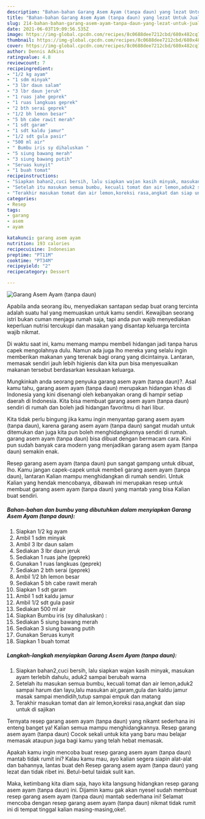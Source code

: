 ```yaml
---
description: "Bahan-bahan Garang Asem Ayam (tanpa daun) yang lezat Untuk Jualan"
title: "Bahan-bahan Garang Asem Ayam (tanpa daun) yang lezat Untuk Jualan"
slug: 214-bahan-bahan-garang-asem-ayam-tanpa-daun-yang-lezat-untuk-jualan
date: 2021-06-03T19:09:56.535Z
image: https://img-global.cpcdn.com/recipes/8c0688dee7212cbd/680x482cq70/garang-asem-ayam-tanpa-daun-foto-resep-utama.jpg
thumbnail: https://img-global.cpcdn.com/recipes/8c0688dee7212cbd/680x482cq70/garang-asem-ayam-tanpa-daun-foto-resep-utama.jpg
cover: https://img-global.cpcdn.com/recipes/8c0688dee7212cbd/680x482cq70/garang-asem-ayam-tanpa-daun-foto-resep-utama.jpg
author: Dennis Adkins
ratingvalue: 4.8
reviewcount: 7
recipeingredient:
- "1/2 kg ayam"
- "1 sdm minyak"
- "3 lbr daun salam"
- "3 lbr daun jeruk"
- "1 ruas jahe geprek"
- "1 ruas langkuas geprek"
- "2 bth serai geprek"
- "1/2 bh lemon besar"
- "5 bh cabe rawit merah"
- "1 sdt garam"
- "1 sdt kaldu jamur"
- "1/2 sdt gula pasir"
- "500 ml air"
- " Bumbu iris sy dihaluskan "
- "5 siung bawang merah"
- "3 siung bawang putih"
- "Seruas kunyit"
- "1 buah tomat"
recipeinstructions:
- "Siapkan bahan2,cuci bersih, lalu siapkan wajan kasih minyak, masukan ayam terlebih dahulu, aduk2 sampai berubah warna"
- "Setelah itu masukan semua bumbu, kecuali tomat dan air lemon,aduk2 sampai harum dan layu,lalu masukan air,garam,gula dan kaldu jamur masak sampai mendidih,tutup sampai empuk dan matang"
- "Terakhir masukan tomat dan air lemon,koreksi rasa,angkat dan siap untuk di sajikan"
categories:
- Resep
tags:
- garang
- asem
- ayam

katakunci: garang asem ayam 
nutrition: 193 calories
recipecuisine: Indonesian
preptime: "PT11M"
cooktime: "PT34M"
recipeyield: "2"
recipecategory: Dessert

---
```



![Garang Asem Ayam (tanpa daun)](https://img-global.cpcdn.com/recipes/8c0688dee7212cbd/680x482cq70/garang-asem-ayam-tanpa-daun-foto-resep-utama.jpg)

Apabila anda seorang ibu, menyediakan santapan sedap buat orang tercinta adalah suatu hal yang memuaskan untuk kamu sendiri. Kewajiban seorang istri bukan cuman menjaga rumah saja, tapi anda pun wajib menyediakan keperluan nutrisi tercukupi dan masakan yang disantap keluarga tercinta wajib nikmat.

Di waktu  saat ini, kamu memang mampu membeli hidangan jadi tanpa harus capek mengolahnya dulu. Namun ada juga lho mereka yang selalu ingin memberikan makanan yang terenak bagi orang yang dicintainya. Lantaran, memasak sendiri jauh lebih higienis dan kita pun bisa menyesuaikan makanan tersebut berdasarkan kesukaan keluarga. 



Mungkinkah anda seorang penyuka garang asem ayam (tanpa daun)?. Asal kamu tahu, garang asem ayam (tanpa daun) merupakan hidangan khas di Indonesia yang kini disenangi oleh kebanyakan orang di hampir setiap daerah di Indonesia. Kita bisa membuat garang asem ayam (tanpa daun) sendiri di rumah dan boleh jadi hidangan favoritmu di hari libur.

Kita tidak perlu bingung jika kamu ingin menyantap garang asem ayam (tanpa daun), karena garang asem ayam (tanpa daun) sangat mudah untuk ditemukan dan juga kita pun boleh menghidangkannya sendiri di rumah. garang asem ayam (tanpa daun) bisa dibuat dengan bermacam cara. Kini pun sudah banyak cara modern yang menjadikan garang asem ayam (tanpa daun) semakin enak.

Resep garang asem ayam (tanpa daun) pun sangat gampang untuk dibuat, lho. Kamu jangan capek-capek untuk membeli garang asem ayam (tanpa daun), lantaran Kalian mampu menghidangkan di rumah sendiri. Untuk Kalian yang hendak mencobanya, dibawah ini merupakan resep untuk membuat garang asem ayam (tanpa daun) yang mantab yang bisa Kalian buat sendiri.

<!--inarticleads1-->

##### Bahan-bahan dan bumbu yang dibutuhkan dalam menyiapkan Garang Asem Ayam (tanpa daun):

1. Siapkan 1/2 kg ayam
1. Ambil 1 sdm minyak
1. Ambil 3 lbr daun salam
1. Sediakan 3 lbr daun jeruk
1. Sediakan 1 ruas jahe (geprek)
1. Gunakan 1 ruas langkuas (geprek)
1. Sediakan 2 bth serai (geprek)
1. Ambil 1/2 bh lemon besar
1. Sediakan 5 bh cabe rawit merah
1. Siapkan 1 sdt garam
1. Ambil 1 sdt kaldu jamur
1. Ambil 1/2 sdt gula pasir
1. Sediakan 500 ml air
1. Siapkan  Bumbu iris (sy dihaluskan) :
1. Sediakan 5 siung bawang merah
1. Sediakan 3 siung bawang putih
1. Gunakan Seruas kunyit
1. Siapkan 1 buah tomat




<!--inarticleads2-->

##### Langkah-langkah menyiapkan Garang Asem Ayam (tanpa daun):

1. Siapkan bahan2,cuci bersih, lalu siapkan wajan kasih minyak, masukan ayam terlebih dahulu, aduk2 sampai berubah warna
1. Setelah itu masukan semua bumbu, kecuali tomat dan air lemon,aduk2 sampai harum dan layu,lalu masukan air,garam,gula dan kaldu jamur masak sampai mendidih,tutup sampai empuk dan matang
1. Terakhir masukan tomat dan air lemon,koreksi rasa,angkat dan siap untuk di sajikan




Ternyata resep garang asem ayam (tanpa daun) yang nikamt sederhana ini enteng banget ya! Kalian semua mampu menghidangkannya. Resep garang asem ayam (tanpa daun) Cocok sekali untuk kita yang baru mau belajar memasak ataupun juga bagi kamu yang telah hebat memasak.

Apakah kamu ingin mencoba buat resep garang asem ayam (tanpa daun) mantab tidak rumit ini? Kalau kamu mau, ayo kalian segera siapin alat-alat dan bahannya, lantas buat deh Resep garang asem ayam (tanpa daun) yang lezat dan tidak ribet ini. Betul-betul taidak sulit kan. 

Maka, ketimbang kita diam saja, hayo kita langsung hidangkan resep garang asem ayam (tanpa daun) ini. Dijamin kamu gak akan nyesel sudah membuat resep garang asem ayam (tanpa daun) mantab sederhana ini! Selamat mencoba dengan resep garang asem ayam (tanpa daun) nikmat tidak rumit ini di tempat tinggal kalian masing-masing,oke!.

